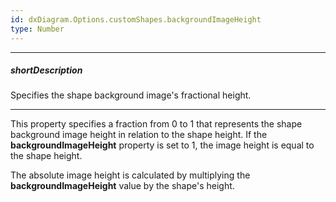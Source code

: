 ```yaml
---
id: dxDiagram.Options.customShapes.backgroundImageHeight
type: Number
---
```

---
##### shortDescription
Specifies the shape background image's fractional height.

---
This property specifies a fraction from 0 to 1 that represents the shape background image height in relation to the shape height. If the **backgroundImageHeight** property is set to 1, the image height is equal to the shape height.

The absolute image height is calculated by multiplying the **backgroundImageHeight** value by the shape's height.